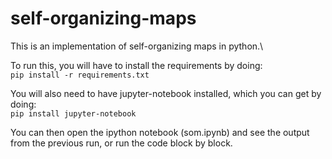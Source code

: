 # self-organizing-maps
This is an implementation of self-organizing maps in python.\

To run this, you will have to install the requirements by doing:\
<code>pip install -r requirements.txt</code> 

You will also need to have jupyter-notebook installed, which you can get by doing:\
<code>pip install jupyter-notebook</code> 
    
You can then open the ipython notebook (som.ipynb) and see the output from the previous run, or run the code block by block.
